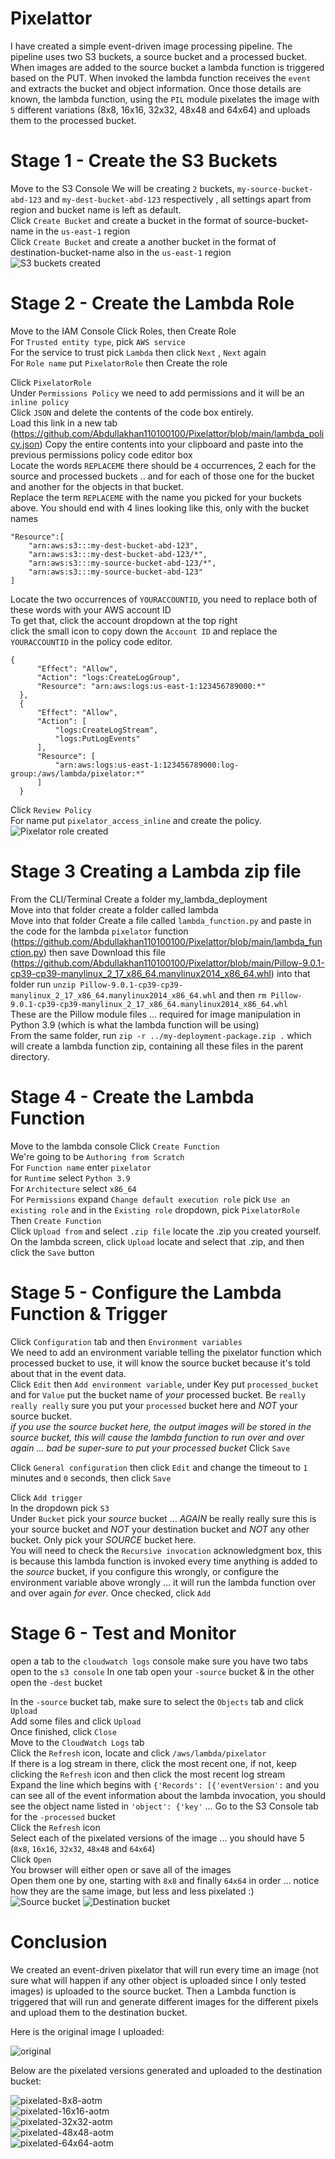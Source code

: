 # Pixelattor

I have created a simple event-driven image processing pipeline. The pipeline uses two S3 buckets, a source bucket and a processed bucket. When images are added to the source bucket a lambda function is triggered based on the PUT.  When invoked the lambda function receives the `event` and extracts the bucket and object information. Once those details are known, the lambda function, using the `PIL` module pixelates the image with `5` different variations (8x8, 16x16, 32x32, 48x48 and 64x64) and uploads them to the processed bucket.

# Stage 1 - Create the S3 Buckets

Move to the S3 Console
We will be creating `2` buckets, `my-source-bucket-abd-123`   and `my-dest-bucket-abd-123` respectively , all settings apart from region and bucket name is left as default.  
Click `Create Bucket` and create a bucket in the format of source-bucket-name in the `us-east-1` region  
Click `Create Bucket` and create a another bucket in the format of destination-bucket-name also in the `us-east-1` region  
![S3 buckets created](https://github.com/user-attachments/assets/dc786559-3c04-481c-8e55-54427cdf1b51)

# Stage 2 - Create the Lambda Role

Move to the IAM Console 
Click Roles, then Create Role  
For `Trusted entity type`, pick `AWS service`  
For the service to trust pick `Lambda`  then click `Next` , `Next` again  
For `Role name` put `PixelatorRole`  then Create the role  

Click `PixelatorRole`  
Under `Permissions Policy` we need to add permissions and it will be an `inline policy`  
Click `JSON`  and delete the contents of the code box entirely.  
Load this link in a new tab (https://github.com/Abdullakhan110100100/Pixelattor/blob/main/lambda_policy.json) 
Copy the entire contents into your clipboard and paste into the previous permissions policy code editor box  
Locate the words `REPLACEME` there should be `4` occurrences, 2 each for the source and processed buckets .. and for each of those one for the bucket and another for the objects in that bucket.  
Replace the term `REPLACEME` with the name you picked for your buckets above.
You should end with 4 lines looking like this, only with the bucket names  

```
"Resource":[
	"arn:aws:s3:::my-dest-bucket-abd-123",
	"arn:aws:s3:::my-dest-bucket-abd-123/*",
	"arn:aws:s3:::my-source-bucket-abd-123/*",
	"arn:aws:s3:::my-source-bucket-abd-123"
]
```

Locate the two occurrences of `YOURACCOUNTID`, you need to replace both of these words with your AWS account ID  
To get that, click the account dropdown at the top right   
click the small icon to copy down the `Account ID` and replace the `YOURACCOUNTID` in the policy code editor. 

```
{
	  "Effect": "Allow",
	  "Action": "logs:CreateLogGroup",
	  "Resource": "arn:aws:logs:us-east-1:123456789000:*"
  },
  {
	  "Effect": "Allow",
	  "Action": [
		  "logs:CreateLogStream",
		  "logs:PutLogEvents"
	  ],
	  "Resource": [
		  "arn:aws:logs:us-east-1:123456789000:log-group:/aws/lambda/pixelator:*"
	  ]
  }
```

Click `Review Policy`  
For name put `pixelator_access_inline`  and create the policy.  
![Pixelator role created](https://github.com/user-attachments/assets/3213f57b-aec8-49f7-8b07-1e717cd67638)

# Stage 3 Creating a Lambda zip file

From the CLI/Terminal
Create a folder my_lambda_deployment  
Move into that folder
create a folder called lambda  
Move into that folder
Create a file called `lambda_function.py` and paste in the code for the lambda `pixelator` function (https://github.com/Abdullakhan110100100/Pixelattor/blob/main/lambda_function.py) then save 
Download this file (https://github.com/Abdullakhan110100100/Pixelattor/blob/main/Pillow-9.0.1-cp39-cp39-manylinux_2_17_x86_64.manylinux2014_x86_64.whl) into that folder 
run `unzip Pillow-9.0.1-cp39-cp39-manylinux_2_17_x86_64.manylinux2014_x86_64.whl` and then `rm Pillow-9.0.1-cp39-cp39-manylinux_2_17_x86_64.manylinux2014_x86_64.whl`  
These are the Pillow module files ... required for image manipulation in Python 3.9 (which is what the lambda function will be using)  
From the same folder, run `zip -r ../my-deployment-package.zip .` which will create a lambda function zip, containing all these files in the parent directory.  


# Stage 4 - Create the Lambda Function

Move to the lambda console 
Click `Create Function`  
We're going to be `Authoring from Scratch`  
For `Function name` enter `pixelator`  
for `Runtime` select `Python 3.9`  
For `Architecture` select `x86_64`  
For `Permissions` expand `Change default execution role` pick `Use an existing role` and in the `Existing role` dropdown, pick `PixelatorRole`  
Then `Create Function`  
Click `Upload from` and select `.zip file`
locate the .zip you created yourself.
On the lambda screen, click `Upload` locate and select that .zip, and then click the `Save` button  



# Stage 5 - Configure the Lambda Function & Trigger

Click `Configuration` tab and then `Environment variables`  
We need to add an environment variable telling the pixelator function which processed bucket to use, it will know the source bucket because it's told about that in the event data.  
Click `Edit` then `Add environment variable`, under Key put `processed_bucket` and for `Value` put the bucket name of *your* processed bucket. 
Be `really really really` sure you put your `processed` bucket here and *NOT* your source bucket.  
*if you use the source bucket here, the output images will be stored in the source bucket, this will cause the lambda function to run over and over again ... bad*
*be super-sure to put your processed bucket*
Click `Save`  

Click `General configuration` then click `Edit` and change the timeout to `1` minutes and `0` seconds, then click `Save`  

Click `Add trigger`  
In the dropdown pick `S3`  
Under `Bucket` pick your *source* bucket ... *AGAIN* be really really sure this is your source bucket and *NOT* your destination bucket and *NOT* any other bucket. Only pick your *SOURCE* bucket here.  
You will need to check the `Recursive invocation` acknowledgment box, this is because this lambda function is invoked every time anything is added to the *source* bucket, if you configure this wrongly, or configure the environment variable above wrongly ... it will run the lambda function over and over again *for ever*. 
Once checked, click `Add`  

# Stage 6 - Test and Monitor

open a tab to the `cloudwatch logs` console 
make sure you have two tabs open to the `s3 console` 
In one tab open your `-source` bucket & in the other open the `-dest` bucket  

In the `-source` bucket tab, make sure to select the `Objects` tab and click `Upload`  
Add some files and click `Upload`  
Once finished, click `Close`  
Move to the `CloudWatch Logs` tab  
Click the `Refresh` icon, locate and click `/aws/lambda/pixelator`  
If there is a log stream in there, click the most recent one, if not, keep clicking the `Refresh` icon and then click the most recent log stream  
Expand the line which begins with `{'Records': [{'eventVersion':` and you can see all of the event information about the lambda invocation, you should see the object name listed in `'object': {'key'` ...
Go to the S3 Console tab for the `-processed` bucket  
Click the `Refresh` icon  
Select each of the pixelated versions of the image ... you should have 5 (`8x8`, `16x16`, `32x32`, `48x48` and `64x64`)  
Click `Open`  
You browser will either open or save all of the images  
Open them one by one, starting with `8x8` and finally `64x64` in order ... notice how they are the same image, but less and less pixelated :)  
![Source bucket](https://github.com/user-attachments/assets/f7d976a5-3537-49ad-a256-a6f06c3f2f53)
![Destination bucket](https://github.com/user-attachments/assets/2918d0d4-a47c-4828-8f87-e3e8647fe25d)


# Conclusion
We created an event-driven pixelator that will run every time an image (not sure what will happen if any other object is uploaded since I only tested images) is uploaded to the source bucket. Then a Lambda function is triggered that will run and generate different images for the different pixels and upload them to the destination bucket.

Here is the original image I uploaded:

![original](https://github.com/user-attachments/assets/b59d43aa-5fae-4e30-b07b-e7aafe8df475)

Below are the pixelated versions generated and uploaded to the destination bucket:

![pixelated-8x8-aotm](https://github.com/user-attachments/assets/474b133b-3d4c-448d-a24b-7b080b64af7f)  
![pixelated-16x16-aotm](https://github.com/user-attachments/assets/f749330d-71e2-4ef6-b2c2-99db2154efdf)  
![pixelated-32x32-aotm](https://github.com/user-attachments/assets/4785c7b3-2fcc-486e-8e8a-201e9cef4b05)  
![pixelated-48x48-aotm](https://github.com/user-attachments/assets/3f70fa1b-0a35-4ae5-aafe-b09f0624bcd9)  
![pixelated-64x64-aotm](https://github.com/user-attachments/assets/86873371-8e28-46b8-8fb2-c43cb0bdb221)


